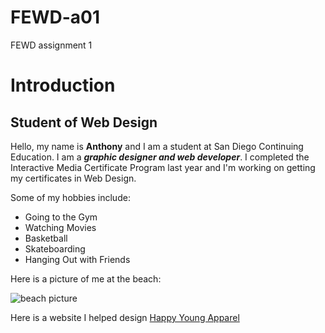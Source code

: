 # FEWD-a01
FEWD assignment 1
# Introduction
## Student of Web Design

Hello, my name is **Anthony** and I am a student at San Diego Continuing Education. I am a _**graphic designer and web developer**_. I completed the Interactive Media Certificate Program last year and I'm working on getting my certificates in Web Design. 

Some of my hobbies include:
* Going to the Gym
* Watching Movies
* Basketball
* Skateboarding
* Hanging Out with Friends

Here is a picture of me at the beach:

![beach picture](https://i.ibb.co/CzY3zXv/386026-10150401720326717-1332251294-n.jpg)

Here is a website I helped design [Happy Young Apparel](http://ourdiary.cafe24.com/happyyoungapparel)
